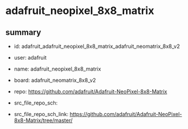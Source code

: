 # adafruit_neopixel_8x8_matrix
 
## summary 
* id: adafruit_adafruit_neopixel_8x8_matrix_adafruit_neomatrix_8x8_v2
* user: adafruit
* name: adafruit_neopixel_8x8_matrix
* board: adafruit_neomatrix_8x8_v2
* repo: https://github.com/adafruit/Adafruit-NeoPixel-8x8-Matrix



* src_file_repo_sch: 
* src_file_repo_sch_link: https://github.com/adafruit/Adafruit-NeoPixel-8x8-Matrix/tree/master/






